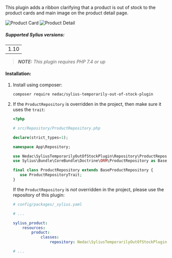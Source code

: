 This plugin adds a ribbon clarifying that a product is out of stock to the product cards and main image on the product detail page.

![Product Card](product_card.png)
![Product Detail](product_detail.png)

##### Supported Sylius versions:
<table>
    <tr><td>1.10</td></tr>
</table>


> **_NOTE:_** *This plugin requires PHP 7.4 or up*

#### Installation:

1. Install using composer:
    ```bash
    composer require nedac/sylius-temporarily-out-of-stock-plugin
    ```

2. If the `ProductRepository` is overridden in the project, then make sure it uses the `trait`:
    ```php
    <?php

    # src/Repository/ProductRepository.php

    declare(strict_types=1);

    namespace App\Repository;

    use Nedac\SyliusTemporarilyOutOfStockPlugin\Repository\ProductRepositoryTrait;
    use Sylius\Bundle\CoreBundle\Doctrine\ORM\ProductRepository as BaseProductRepository;

    final class ProductRepository extends BaseProductRepository {
       use ProductRepositoryTrait;
    }
    ```

    If the `ProductRepository` is *not* overridden in the project, please use the repository of this plugin:
    ```yaml
    # config/packages/_sylius.yaml

    # ...

    sylius_product:
        resources:
            product:
                classes:
                    repository: Nedac\SyliusTemporarilyOutOfStockPlugin\Repository\ProductRepository

    # ...
   